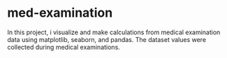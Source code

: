 # med-examination
In this project, i visualize and make calculations from medical examination data using matplotlib, seaborn, and pandas. The dataset values were collected during medical examinations.
